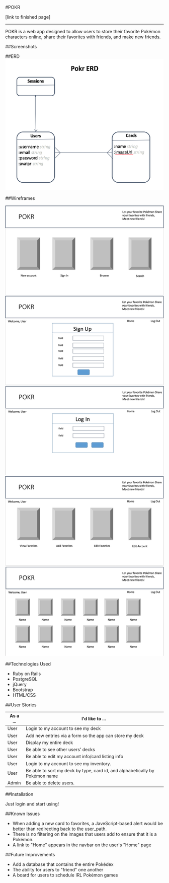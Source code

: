 #POKR

[link to finished page]

---

POKR is a web app designed to allow users to store their favorite Pokémon characters online, share their favorites with friends, and make new friends.




##Screenshots


##ERD
![](ERD.png)

##Wireframes

![](Pages_Index.png)
![](User_New.png)
![](Session_New.png)
![](User_Show.png)
![](User_Cards.png)

##Technologies Used
- Ruby on Rails
- PostgreSQL
- jQuery
- Bootstrap
- HTML/CSS

##User Stories

| As a ... | I'd like to ... |
| ---------|-----------------|
|User|Login to my account to see my deck|
|User|Add new entries via a form so the app can store my deck|
|User|Display my entire deck|
|User|Be able to see other users' decks|
|User|Be able to edit my account info/card listing info|
|User|Login to my account to see my inventory.|
|User|Be able to sort my deck by type, card id, and alphabetically by Pokémon name|
|Admin|Be able to delete users.|

##Installation

Just login and start using!


##Known Issues
* When adding a new card to favorites, a JaveScript-based alert would be better than redirecting back to the user_path.
* There is no filtering on the images that users add to ensure that it is a Pokémon.
* A link to "Home" appears in the navbar on the user's "Home" page


##Future Improvements
* Add a database that contains the entire Pokédex
* The ability for users to "friend" one another
* A board for users to schedule IRL Pokémon games
